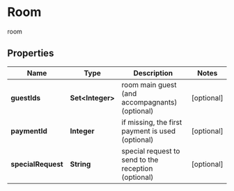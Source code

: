 

# Room

room

## Properties

| Name | Type | Description | Notes |
|------------ | ------------- | ------------- | -------------|
|**guestIds** | **Set&lt;Integer&gt;** | room main guest (and accompagnants) (optional) |  [optional] |
|**paymentId** | **Integer** | if missing, the first payment is used (optional) |  [optional] |
|**specialRequest** | **String** | special request to send to the reception (optional) |  [optional] |



